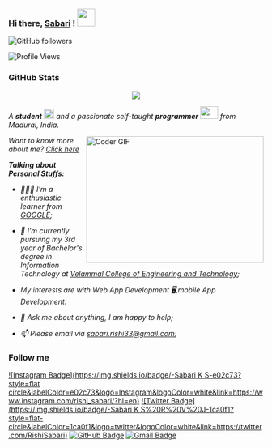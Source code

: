 ### Hi there, [Sabari](http://sabar-i.herokuapp.com/) ! <img src="https://raw.githubusercontent.com/TheDudeThatCode/TheDudeThatCode/master/Assets/Hi.gif" width=35 height=35> 
![GitHub followers](https://img.shields.io/github/followers/sabarinathan145?style=social)

![Profile Views](https://komarev.com/ghpvc/?username=sabarinathan145&style=flat-square)

### GitHub Stats
<p align="center">
  <a href = "https://github.com/sabarinathan145">
<img src="https://github-readme-stats-aj8vj7k8x.vercel.app/api?username=sabarinathan145&show_icons=true&title_color=ffc857&icon_color=8ac926&text_color=daf7dc&bg_color=151515&count_private=true&include_all_commits=true">
  </a>
 </p>
 
<p>
  <em>
    A <b>student</b> <img src="https://raw.githubusercontent.com/TheDudeThatCode/TheDudeThatCode/master/Assets/Medal.gif" width=20 height=20> and a passionate self-taught <b>programmer</b> <img src="https://raw.githubusercontent.com/TheDudeThatCode/TheDudeThatCode/master/Assets/Developer.gif" width=35 height=25> from Madurai, India.
  </em>
  
 </p>

<img align="right" alt="Coder GIF" height=250 width=350 src="https://magiccopy.xyz/assets/images/hadder.gif" />

<em> Want to know more about me? [Click here](https://www.linkedin.com/in/dharwin-r-v-j) </em>
<em>
  
  **Talking about Personal Stuffs:**

- 👨🏽‍💻 I’m a enthusiastic learner from [GOOGLE](https://www.google.com/);
- 💼 I’m currently pursuing my 3rd year of Bachelor's degree in Information Technology at [Velammal College of Engineering and Technology](http://vcet.ac.in/);
- My interests are with Web App Development 🖥️,mobile App Development.
- 💬 Ask me about anything, I am happy to help;
- 📫 Please email via sabari.rishi33@gmail.com;
  <br/>
  
  </em>	


### Follow me


[![Instagram Badge](https://img.shields.io/badge/-Sabari K S-e02c73?style=flat circle&labelColor=e02c73&logo=Instagram&logoColor=white&link=https://www.instagram.com/rishi_sabari/?hl=en)](https://www.instagram.com/rishi_sabari/?hl=en) 
[![Twitter Badge](https://img.shields.io/badge/-Sabari K S%20R%20V%20J-1ca0f1?style=flat-circle&labelColor=1ca0f1&logo=twitter&logoColor=white&link=https://twitter.com/RishiSabari)](https://twitter.com/RishiSabari) 
[![GitHub Badge](https://img.shields.io/badge/-Dharwin%20R%20V%20J-24292e?style=flat-circle&labelColor=24292e&logo=github&logoColor=white&link=https://github.com/DharwinJRuppa)](https://github.com/DharwinRVJ) 
[![Gmail Badge](https://img.shields.io/badge/-Dharwin%20R%20V%20J-d54b3d?style=flat-circle&labelColor=d54b3d&logo=gmail&logoColor=white&link=mailto:dharwinruppa1422@gmail.com)](mailto:dharwinruppa1422@gmail.com)
